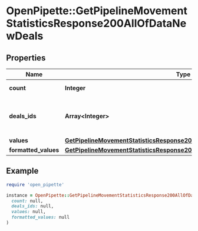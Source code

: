 # OpenPipette::GetPipelineMovementStatisticsResponse200AllOfDataNewDeals

## Properties

| Name | Type | Description | Notes |
| ---- | ---- | ----------- | ----- |
| **count** | **Integer** | The count of the deals | [optional] |
| **deals_ids** | **Array&lt;Integer&gt;** | The IDs of the deals that have been moved | [optional] |
| **values** | [**GetPipelineMovementStatisticsResponse200AllOfDataNewDealsValues**](GetPipelineMovementStatisticsResponse200AllOfDataNewDealsValues.md) |  | [optional] |
| **formatted_values** | [**GetPipelineMovementStatisticsResponse200AllOfDataNewDealsFormattedValues**](GetPipelineMovementStatisticsResponse200AllOfDataNewDealsFormattedValues.md) |  | [optional] |

## Example

```ruby
require 'open_pipette'

instance = OpenPipette::GetPipelineMovementStatisticsResponse200AllOfDataNewDeals.new(
  count: null,
  deals_ids: null,
  values: null,
  formatted_values: null
)
```

